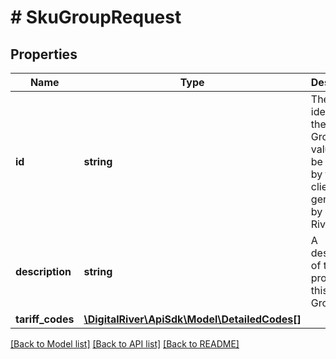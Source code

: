 # # SkuGroupRequest

## Properties

Name | Type | Description | Notes
------------ | ------------- | ------------- | -------------
**id** | **string** | The unique identifier of the SKU Group. The value can be provided by the client or generated by Digital River. | [optional] 
**description** | **string** | A description of the products in this SKU Group. | [optional] 
**tariff_codes** | [**\DigitalRiver\ApiSdk\Model\DetailedCodes[]**](DetailedCodes.md) |  | [optional] 

[[Back to Model list]](../../README.md#documentation-for-models) [[Back to API list]](../../README.md#documentation-for-api-endpoints) [[Back to README]](../../README.md)


